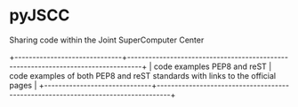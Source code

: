 # pyJSCC
Sharing code within the Joint SuperComputer Center
 
+------------------------------+----------------------------------------------------------------------------------+
| code examples PEP8 and reST  |  code examples of both PEP8 and reST standards with links to the official pages  |
+------------------------------+----------------------------------------------------------------------------------+
